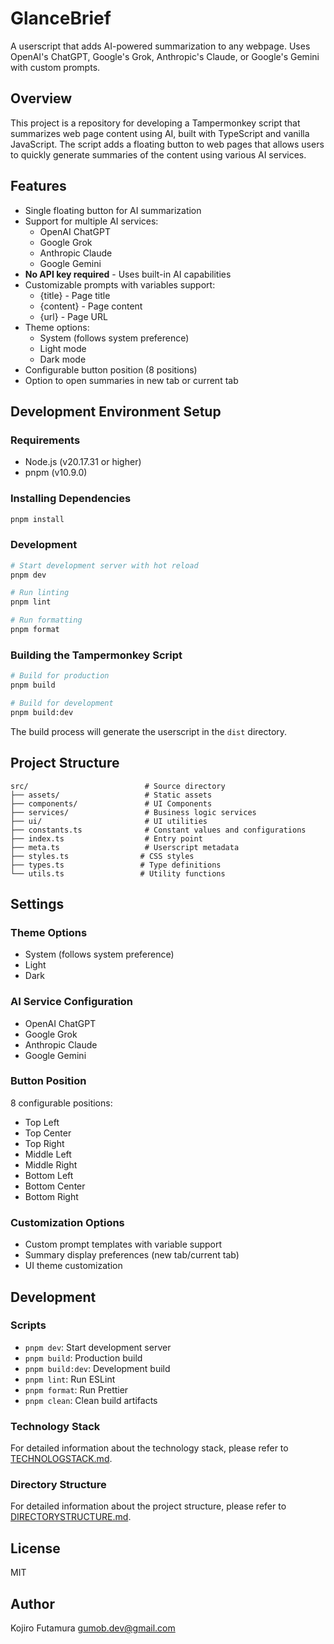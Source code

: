 # GlanceBrief

A userscript that adds AI-powered summarization to any webpage. Uses OpenAI's ChatGPT, Google's Grok, Anthropic's Claude, or Google's Gemini with custom prompts.

## Overview

This project is a repository for developing a Tampermonkey script that summarizes web page content using AI, built with TypeScript and vanilla JavaScript. The script adds a floating button to web pages that allows users to quickly generate summaries of the content using various AI services.

## Features

- Single floating button for AI summarization
- Support for multiple AI services:
  - OpenAI ChatGPT
  - Google Grok
  - Anthropic Claude
  - Google Gemini
- **No API key required** - Uses built-in AI capabilities
- Customizable prompts with variables support:
  - {title} - Page title
  - {content} - Page content
  - {url} - Page URL
- Theme options:
  - System (follows system preference)
  - Light mode
  - Dark mode
- Configurable button position (8 positions)
- Option to open summaries in new tab or current tab

## Development Environment Setup

### Requirements

- Node.js (v20.17.31 or higher)
- pnpm (v10.9.0)

### Installing Dependencies

```bash
pnpm install
```

### Development

```bash
# Start development server with hot reload
pnpm dev

# Run linting
pnpm lint

# Run formatting
pnpm format
```

### Building the Tampermonkey Script

```bash
# Build for production
pnpm build

# Build for development
pnpm build:dev
```

The build process will generate the userscript in the `dist` directory.

## Project Structure

```
src/                          # Source directory
├── assets/                   # Static assets
├── components/               # UI Components
├── services/                 # Business logic services
├── ui/                       # UI utilities
├── constants.ts              # Constant values and configurations
├── index.ts                  # Entry point
├── meta.ts                   # Userscript metadata
├── styles.ts                # CSS styles
├── types.ts                 # Type definitions
└── utils.ts                 # Utility functions
```

## Settings

### Theme Options

- System (follows system preference)
- Light
- Dark

### AI Service Configuration

- OpenAI ChatGPT
- Google Grok
- Anthropic Claude
- Google Gemini

### Button Position

8 configurable positions:

- Top Left
- Top Center
- Top Right
- Middle Left
- Middle Right
- Bottom Left
- Bottom Center
- Bottom Right

### Customization Options

- Custom prompt templates with variable support
- Summary display preferences (new tab/current tab)
- UI theme customization

## Development

### Scripts

- `pnpm dev`: Start development server
- `pnpm build`: Production build
- `pnpm build:dev`: Development build
- `pnpm lint`: Run ESLint
- `pnpm format`: Run Prettier
- `pnpm clean`: Clean build artifacts

### Technology Stack

For detailed information about the technology stack, please refer to [TECHNOLOGSTACK.md](./TECHNOLOGSTACK.md).

### Directory Structure

For detailed information about the project structure, please refer to [DIRECTORYSTRUCTURE.md](./DIRECTORYSTRUCTURE.md).

## License

MIT

## Author

Kojiro Futamura <gumob.dev@gmail.com>
